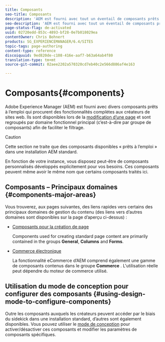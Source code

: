 ```yaml
---
title: Composants
seo-title: Composants
description: 'AEM est fourni avec tout un éventail de composants prêts à l’emploi qui procurent des fonctionnalités complètes aux créateurs de sites web. '
seo-description: 'AEM est fourni avec tout un éventail de composants prêts à l’emploi qui procurent des fonctionnalités complètes aux créateurs de sites web. '
page-status-flag: de-activated
uuid: 02720edd-853c-4893-bf28-0e7b018029ea
contentOwner: Chris Bohnert
products: SG_EXPERIENCEMANAGER/6.4/SITES
topic-tags: page-authoring
content-type: reference
discoiquuid: 9ed820de-c108-416e-aaf7-b63a64ab4f80
translation-type: tm+mt
source-git-commit: 02aee2202a570320cd7eb40c2e566d886af4e163

---
```



# Composants{#components}

Adobe Experience Manager (AEM) est fourni avec divers composants prêts à l’emploi qui procurent des fonctionnalités complètes aux créateurs de sites web. Ils sont disponibles lors de la [modification d’une page](/help/sites-classic-ui-authoring/classic-page-author-edit-content.md) et sont regroupés par domaine fonctionnel principal (c’est-à-dire par groupe de composants) afin de faciliter le filtrage.

>[!CAUTION]
>
>Cette section ne traite que des composants disponibles « prêts à l’emploi » dans une installation AEM standard.
>
>En fonction de votre instance, vous disposez peut-être de composants personnalisés développés explicitement pour vos besoins. Ces composants peuvent même avoir le même nom que certains composants traités ici.

## Composants – Principaux domaines {#components-major-areas}

Vous trouverez, aux pages suivantes, des liens rapides vers certains des principaux domaines de gestion du contenu (des liens vers d’autres domaines sont disponibles sur la page d’aperçu ci-dessus) :

* [Composants pour la création de page](/help/sites-classic-ui-authoring/classic-page-author-edit-mode.md)

   Components used for creating standard page content are primarily contained in the groups **General**, **Columns** and **Forms**.

* [Commerce électronique](/help/sites-administering/ecommerce.md)

   La fonctionnalité eCommerce d’AEM comprend également une gamme de composants contenus dans le groupe **Commerce** .  L&#39;utilisation réelle peut dépendre du moteur de commerce utilisé.

## Utilisation du mode de conception pour configurer des composants {#using-design-mode-to-configure-components}

Outre les composants auxquels les créateurs peuvent accéder par le biais du sidekick dans une installation standard, d’autres sont également disponibles. Vous pouvez utiliser le [mode de conception](/help/sites-classic-ui-authoring/classic-page-author-design-mode.md#enable-disable-components) pour activer/désactiver ces composants et modifier les paramètres de composants spécifiques.

